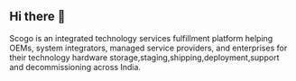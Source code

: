 ## Hi there 👋

Scogo is an integrated technology services fulfillment platform helping OEMs, system integrators, managed service providers, and enterprises for their technology hardware storage,staging,shipping,deployment,support and decommissioning across India.
